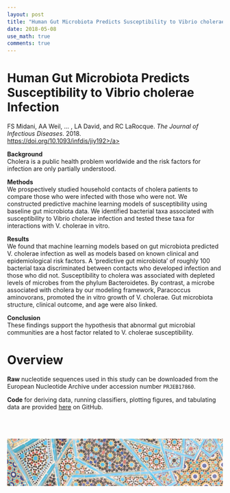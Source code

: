 ```yaml
---
layout: post
title: "Human Gut Microbiota Predicts Susceptibility to Vibrio cholerae infection"
date: 2018-05-08
use_math: true
comments: true
---
```


# Human Gut Microbiota Predicts Susceptibility to Vibrio cholerae Infection
FS Midani, AA Weil, ... , LA David, and RC LaRocque. *The Journal of Infectious Diseases*. 2018. <br>
<a href="https://doi.org/10.1093/infdis/jiy192">https://doi.org/10.1093/infdis/jiy192>/a>

**Background**  <br>
Cholera is a public health problem worldwide and the risk factors for infection are only partially understood.

**Methods**  <br>
We prospectively studied household contacts of cholera patients to compare those who were infected with those who were not. We constructed predictive machine learning models of susceptibility using baseline gut microbiota data. We identified bacterial taxa associated with susceptibility to Vibrio cholerae infection and tested these taxa for interactions with V. cholerae in vitro.

**Results**  <br>
We found that machine learning models based on gut microbiota predicted V. cholerae infection as well as models based on known clinical and epidemiological risk factors. A ‘predictive gut microbiota’ of roughly 100 bacterial taxa discriminated between contacts who developed infection and those who did not. Susceptibility to cholera was associated with depleted levels of microbes from the phylum Bacteroidetes. By contrast, a microbe associated with cholera by our modeling framework, Paracoccus aminovorans, promoted the in vitro growth of V. cholerae. Gut microbiota structure, clinical outcome, and age were also linked. 

**Conclusion**  <br>
These findings support the hypothesis that abnormal gut microbial communities are a host factor related to V. cholerae susceptibility.

# Overview

**Raw** nucleotide sequences used in this study can be downloaded from the European Nucleotide Archive under accession number `PRJEB17860`.

**Code** for deriving data, running classifiers, plotting figures, and tabulating data are provided <a href="https://github.com/LAD-LAB/Midani_Cholera_JID_2018">here</a> on GitHub.

<br><br><br>
![footer_banner](/assets/img/mosaic_footer.png)

